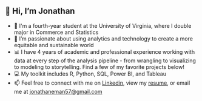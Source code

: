 👋 Hi, I’m Jonathan
-  
- 🏫 I'm a fourth-year student at the University of Virginia, where I double major in Commerce and Statistics
- 👀 I’m passionate about using analytics and technology to create a more equitable and sustainable world
- 📊 I have 4 years of academic and professional experience working with data at every step of the analysis pipeline - from wrangling to visualizing to modeling to storytelling. Find a few of my favorite projects below!
- 💻 My toolkit includes R, Python, SQL, Power BI, and Tableau
- 📫 Feel free to connect with me on [Linkedin](https://www.linkedin.com/in/jonathan-eman-697269169/), view my [resume](https://github.com/jonathan-eman/jonathan-eman/blob/main/Jonathan%20Eman%20Resume.pdf), or email me at jonathaneman57@gmail.com

<!---
jonathan-eman/jonathan-eman is a ✨ special ✨ repository because its `README.md` (this file) appears on your GitHub profile.
You can click the Preview link to take a look at your changes.
--->
